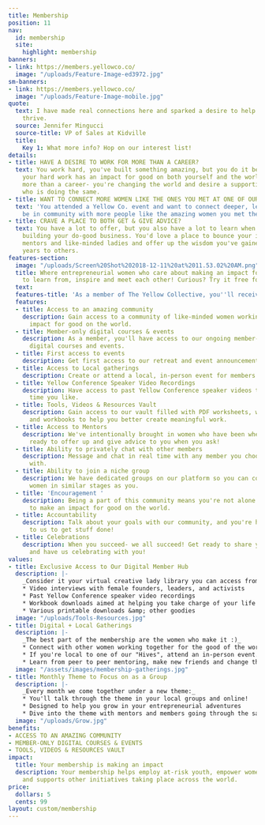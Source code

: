 ```yaml
---
title: Membership
position: 11
nav:
  id: membership
  site:
    highlight: membership
banners:
- link: https://members.yellowco.co/
  image: "/uploads/Feature-Image-ed3972.jpg"
sm-banners:
- link: https://members.yellowco.co/
  image: "/uploads/Feature-Image-mobile.jpg"
quote:
  text: I have made real connections here and sparked a desire to help other women
    thrive.
  source: Jennifer Mingucci
  source-title: VP of Sales at Kidville
  title:
    Key 1: What more info? Hop on our interest list!
details:
- title: HAVE A DESIRE TO WORK FOR MORE THAN A CAREER?
  text: You work hard, you've built something amazing, but you do it because you know
    your hard work has an impact for good on both yourself and the world. You're building
    more than a career- you're changing the world and desire a supportive community
    who is doing the same.
- title: WANT TO CONNECT MORE WOMEN LIKE THE ONES YOU MET AT ONE OF OUR EVENTS?
  text: 'You attended a Yellow Co. event and want to connect deeper, learn with and
    be in community with more people like the amazing women you met there. '
- title: CRAVE A PLACE TO BOTH GET & GIVE ADVICE?
  text: You have a lot to offer, but you also have a lot to learn when it comes to
    building your do-good business. You'd love a place to bounce your ideas off of
    mentors and like-minded ladies and offer up the wisdom you've gained over the
    years to others.
features-section:
  image: "/uploads/Screen%20Shot%202018-12-11%20at%2011.53.02%20AM.png"
  title: Where entrepreneurial women who care about making an impact for good gather
    to learn from, inspire and meet each other! Curious? Try it free for 7 days.
  text: 
  features-title: 'As a member of The Yellow Collective, you''ll receive:'
  features:
  - title: Access to an amazing community
    description: Gain access to a community of like-minded women working to make an
      impact for good on the world.
  - title: Member-only digital courses & events
    description: As a member, you'll have access to our ongoing member-only interactive
      digital courses and events.
  - title: First access to events
    description: Get first access to our retreat and event announcements.
  - title: Access to Local gatherings
    description: Create or attend a local, in-person event for members in your area.
  - title: Yellow Conference Speaker Video Recordings
    description: Have access to past Yellow Conference speaker videos to watch any
      time you like.
  - title: Tools, Videos & Resources Vault
    description: Gain access to our vault filled with PDF worksheets, webcast interviews,
      and workbooks to help you better create meaningful work.
  - title: Access to Mentors
    description: We've intentionally brought in women who have been where you've been,
      ready to offer up and give advice to you when you ask!
  - title: Ability to privately chat with other members
    description: Message and chat in real time with any member you choose to connect
      with.
  - title: Ability to join a niche group
    description: We have dedicated groups on our platform so you can connect with
      women in similar stages as you.
  - title: 'Encouragement '
    description: Being a part of this community means you're not alone in your desire
      to make an impact for good on the world.
  - title: Accountability
    description: Talk about your goals with our community, and you're held accountable
      to us to get stuff done!
  - title: Celebrations
    description: When you succeed- we all succeed! Get ready to share your celebrations
      and have us celebrating with you!
values:
- title: Exclusive Access to Our Digital Member Hub
  description: |-
    _Consider it your virtual creative lady library you can access from anywhere:_
    * Video interviews with female founders, leaders, and activists
    * Past Yellow Conference speaker video recordings
    * Workbook downloads aimed at helping you take charge of your life and move forward with impact
    * Various printable downloads &amp; other goodies
  image: "/uploads/Tools-Resources.jpg"
- title: Digital + Local Gatherings
  description: |-
    _The best part of the membership are the women who make it :)_
    * Connect with other women working together for the good of the world
    * If you're local to one of our "Hives", attend an in-person event. If you're not local, attend one of our many digital events!
    * Learn from peer to peer mentoring, make new friends and change the world together!
  image: "/assets/images/membership-gatherings.jpg"
- title: Monthly Theme to Focus on as a Group
  description: |-
    _Every month we come together under a new theme:_
    * You'll talk through the theme in your local groups and online!
    * Designed to help you grow in your entrepreneurial adventures
    * Dive into the theme with mentors and members going through the same content
  image: "/uploads/Grow.jpg"
benefits:
- ACCESS TO AN AMAZING COMMUNITY
- MEMBER-ONLY DIGITAL COURSES & EVENTS
- TOOLS, VIDEOS & RESOURCES VAULT
impact:
  title: Your membership is making an impact
  description: Your membership helps employ at-risk youth, empower women globally,
    and supports other initiatives taking place across the world.
price:
  dollars: 5
  cents: 99
layout: custom/membership
---
```


